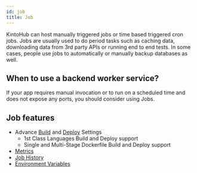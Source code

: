 ```yaml
---
id: job
title: Job
---
```


KintoHub can host manually triggered jobs or time based triggered cron jobs.
Jobs are usually used to do period tasks such as caching data, downloading data from 3rd party APIs or running end to end tests.
In some cases, people use jobs to automatically or manually backup databases as well.

## When to use a backend worker service?

If your app requires manual invocation or to run on a scheduled time and does not expose any ports, you should consider using Jobs.

## Job features

* Advance [Build](../anatomy/anatomy-build-settings.md) and [Deploy](../anatomy/anatomy-deploy.md) Settings
    * 1st Class Languages Build and Deploy support
    * Single and Multi-Stage Dockerfile Build and Deploy support
* [Metrics](../anatomy/anatomy-metrics.md)
* [Job History](../anatomy/anatomy-job-history.md)
* [Environment Variables](../anatomy/anatomy-environment-variables.md)
